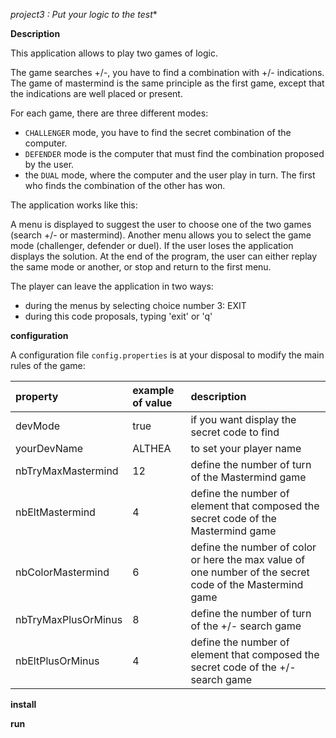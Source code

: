 *project3 : Put your logic to the test**

**Description**

This application allows to play two games of logic.

The game searches +/-, you have to find a combination with +/- indications.
The game of mastermind is the same principle as the first game, except that the indications are well placed or present.

For each game, there are three different modes:
  - `CHALLENGER` mode, you have to find the secret combination of the computer.
  - `DEFENDER` mode is the computer that must find the combination proposed by the user.
  - the `DUAL` mode, where the computer and the user play in turn. The first who finds the combination of the other has won.
  
The application works like this:

A menu is displayed to suggest the user to choose one of the two games (search +/- or mastermind). Another menu allows you to select the game mode (challenger, defender or duel). If the user loses the application displays the solution. At the end of the program, the user can either replay the same mode or another, or stop and return to the first menu. 


The player can leave the application in two ways:
 - during the menus by selecting choice number 3: EXIT
 - during this code proposals, typing 'exit' or 'q'

**configuration**

A configuration file `config.properties` is at your disposal to modify the main rules of the game:

| property              | example of value     | description |
|:----------------------|:---------------------|:-------------------------|
| devMode               | true | if you want display the secret code to find |
| yourDevName           | ALTHEA   | to set your player name  |
| nbTryMaxMastermind    | 12  | define the number of turn of the Mastermind game  |
| nbEltMastermind       | 4  | define the number of element that composed the secret code of the Mastermind game  |
| nbColorMastermind     | 6  | define the number of color or here the max value of one number of the secret code of the Mastermind game  |
| nbTryMaxPlusOrMinus   | 8  | define the number of turn of the +/- search game   |
| nbEltPlusOrMinus      | 4  | define the number of element that composed the secret code of the +/- search game |


**install**

**run**